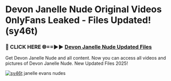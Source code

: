 # Devon Janelle Nude Original Videos 0nlyFans Leaked - Files Updated! (sy46t)

<h3>🔴 CLICK HERE 🌐==►► <a href="https://tinyurl.com/52m3yx9h" rel="nofollow">Devon Janelle Nude Updated Files</a></h3>

Get Devon Janelle Nude and all content. Now you can access all videos and pictures of Devon Janelle Nude. New Updated Files 2025!

[![sy46t](https://i.imgur.com/TnHtlc8.gif)](https://tinyurl.com/52m3yx9h)
janelle evans nudes